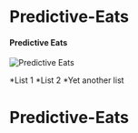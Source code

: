 # Predictive-Eats

#### Predictive Eats

![Predictive Eats][reference image]

*List 1
*List 2
  *Yet another list

[reference image]: https://i.vimeocdn.com/portrait/58832_300x300
# Predictive-Eats
